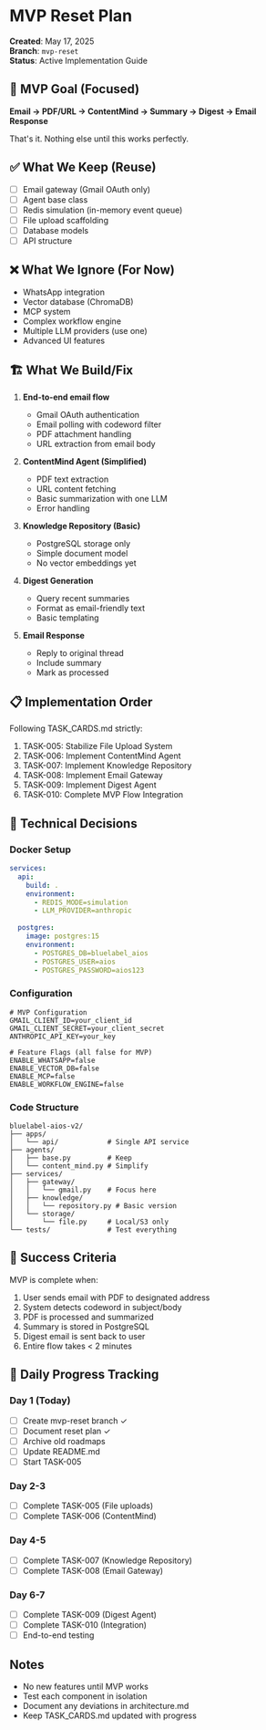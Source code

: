 # MVP Reset Plan

**Created**: May 17, 2025  
**Branch**: `mvp-reset`  
**Status**: Active Implementation Guide

## 🎯 MVP Goal (Focused)

**Email → PDF/URL → ContentMind → Summary → Digest → Email Response**

That's it. Nothing else until this works perfectly.

## ✅ What We Keep (Reuse)

- [ ] Email gateway (Gmail OAuth only)
- [ ] Agent base class
- [ ] Redis simulation (in-memory event queue)
- [ ] File upload scaffolding
- [ ] Database models
- [ ] API structure

## ❌ What We Ignore (For Now)

- WhatsApp integration
- Vector database (ChromaDB)
- MCP system
- Complex workflow engine
- Multiple LLM providers (use one)
- Advanced UI features

## 🏗️ What We Build/Fix

1. **End-to-end email flow**
   - Gmail OAuth authentication
   - Email polling with codeword filter
   - PDF attachment handling
   - URL extraction from email body

2. **ContentMind Agent (Simplified)**
   - PDF text extraction
   - URL content fetching
   - Basic summarization with one LLM
   - Error handling

3. **Knowledge Repository (Basic)**
   - PostgreSQL storage only
   - Simple document model
   - No vector embeddings yet

4. **Digest Generation**
   - Query recent summaries
   - Format as email-friendly text
   - Basic templating

5. **Email Response**
   - Reply to original thread
   - Include summary
   - Mark as processed

## 📋 Implementation Order

Following TASK_CARDS.md strictly:

1. TASK-005: Stabilize File Upload System
2. TASK-006: Implement ContentMind Agent  
3. TASK-007: Implement Knowledge Repository
4. TASK-008: Implement Email Gateway
5. TASK-009: Implement Digest Agent
6. TASK-010: Complete MVP Flow Integration

## 🔧 Technical Decisions

### Docker Setup
```yaml
services:
  api:
    build: .
    environment:
      - REDIS_MODE=simulation
      - LLM_PROVIDER=anthropic
  
  postgres:
    image: postgres:15
    environment:
      - POSTGRES_DB=bluelabel_aios
      - POSTGRES_USER=aios
      - POSTGRES_PASSWORD=aios123
```

### Configuration
```env
# MVP Configuration
GMAIL_CLIENT_ID=your_client_id
GMAIL_CLIENT_SECRET=your_client_secret
ANTHROPIC_API_KEY=your_key

# Feature Flags (all false for MVP)
ENABLE_WHATSAPP=false
ENABLE_VECTOR_DB=false
ENABLE_MCP=false
ENABLE_WORKFLOW_ENGINE=false
```

### Code Structure
```
bluelabel-aios-v2/
├── apps/
│   └── api/            # Single API service
├── agents/             
│   ├── base.py         # Keep
│   └── content_mind.py # Simplify
├── services/
│   ├── gateway/        
│   │   └── gmail.py    # Focus here
│   ├── knowledge/      
│   │   └── repository.py # Basic version
│   └── storage/        
│       └── file.py     # Local/S3 only
└── tests/              # Test everything
```

## 🚀 Success Criteria

MVP is complete when:

1. User sends email with PDF to designated address
2. System detects codeword in subject/body
3. PDF is processed and summarized
4. Summary is stored in PostgreSQL
5. Digest email is sent back to user
6. Entire flow takes < 2 minutes

## 📝 Daily Progress Tracking

### Day 1 (Today)
- [ ] Create mvp-reset branch ✓
- [ ] Document reset plan ✓
- [ ] Archive old roadmaps
- [ ] Update README.md
- [ ] Start TASK-005

### Day 2-3
- [ ] Complete TASK-005 (File uploads)
- [ ] Complete TASK-006 (ContentMind)

### Day 4-5  
- [ ] Complete TASK-007 (Knowledge Repository)
- [ ] Complete TASK-008 (Email Gateway)

### Day 6-7
- [ ] Complete TASK-009 (Digest Agent)
- [ ] Complete TASK-010 (Integration)
- [ ] End-to-end testing

## Notes

- No new features until MVP works
- Test each component in isolation
- Document any deviations in architecture.md
- Keep TASK_CARDS.md updated with progress